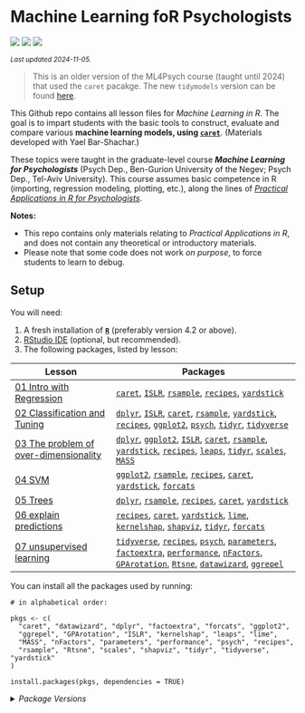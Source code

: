 

# Machine Learning foR Psychologists

[![](https://img.shields.io/badge/Open%20Educational%20Resources-Compatable-brightgreen.png)](https://creativecommons.org/about/program-areas/education-oer/)
[![](https://img.shields.io/badge/CC-BY--NC%204.0-lightgray)](http://creativecommons.org/licenses/by-nc/4.0/)
[![](https://img.shields.io/badge/Language-R-blue.png)](http://cran.r-project.org/)

<sub>*Last updated 2024-11-05.*</sub>

> This is an older version of the ML4Psych course (taught until 2024)
> that used the `caret` pacakge. The new `tidymodels` version can be
> found
> [here](https://github.com/mattansb/Machine-Learning-foR-Psychologists).

This Github repo contains all lesson files for *Machine Learning in R*.
The goal is to impart students with the basic tools to construct,
evaluate and compare various **machine learning models, using
[`caret`](https://topepo.github.io/caret/)**. (Materials developed with
Yael Bar-Shachar.)

These topics were taught in the graduate-level course ***Machine
Learning for Psychologists*** (Psych Dep., Ben-Gurion University of the
Negev; Psych Dep., Tel-Aviv University). This course assumes basic
competence in R (importing, regression modeling, plotting, etc.), along
the lines of [*Practical Applications in R for
Psychologists*](https://github.com/mattansb/Practical-Applications-in-R-for-Psychologists).

**Notes:**

- This repo contains only materials relating to *Practical Applications
  in R*, and does not contain any theoretical or introductory materials.
- Please note that some code does not work *on purpose*, to force
  students to learn to debug.

## Setup

You will need:

1.  A fresh installation of [**`R`**](https://cran.r-project.org/)
    (preferably version 4.2 or above).
2.  [RStudio IDE](https://www.rstudio.com/products/rstudio/download/)
    (optional, but recommended).
3.  The following packages, listed by lesson:

| Lesson | Packages |
|----|----|
| [01 Intro with Regression](/01%20Intro%20with%20Regression) | [`caret`](https://CRAN.R-project.org/package=caret), [`ISLR`](https://CRAN.R-project.org/package=ISLR), [`rsample`](https://CRAN.R-project.org/package=rsample), [`recipes`](https://CRAN.R-project.org/package=recipes), [`yardstick`](https://CRAN.R-project.org/package=yardstick) |
| [02 Classification and Tuning](/02%20Classification%20and%20Tuning) | [`dplyr`](https://CRAN.R-project.org/package=dplyr), [`ISLR`](https://CRAN.R-project.org/package=ISLR), [`caret`](https://CRAN.R-project.org/package=caret), [`rsample`](https://CRAN.R-project.org/package=rsample), [`yardstick`](https://CRAN.R-project.org/package=yardstick), [`recipes`](https://CRAN.R-project.org/package=recipes), [`ggplot2`](https://CRAN.R-project.org/package=ggplot2), [`psych`](https://CRAN.R-project.org/package=psych), [`tidyr`](https://CRAN.R-project.org/package=tidyr), [`tidyverse`](https://CRAN.R-project.org/package=tidyverse) |
| [03 The problem of over-dimensionality](/03%20The%20problem%20of%20over-dimensionality) | [`dplyr`](https://CRAN.R-project.org/package=dplyr), [`ggplot2`](https://CRAN.R-project.org/package=ggplot2), [`ISLR`](https://CRAN.R-project.org/package=ISLR), [`caret`](https://CRAN.R-project.org/package=caret), [`rsample`](https://CRAN.R-project.org/package=rsample), [`yardstick`](https://CRAN.R-project.org/package=yardstick), [`recipes`](https://CRAN.R-project.org/package=recipes), [`leaps`](https://CRAN.R-project.org/package=leaps), [`tidyr`](https://CRAN.R-project.org/package=tidyr), [`scales`](https://CRAN.R-project.org/package=scales), [`MASS`](https://CRAN.R-project.org/package=MASS) |
| [04 SVM](/04%20SVM) | [`ggplot2`](https://CRAN.R-project.org/package=ggplot2), [`rsample`](https://CRAN.R-project.org/package=rsample), [`recipes`](https://CRAN.R-project.org/package=recipes), [`caret`](https://CRAN.R-project.org/package=caret), [`yardstick`](https://CRAN.R-project.org/package=yardstick), [`forcats`](https://CRAN.R-project.org/package=forcats) |
| [05 Trees](/05%20Trees) | [`dplyr`](https://CRAN.R-project.org/package=dplyr), [`rsample`](https://CRAN.R-project.org/package=rsample), [`recipes`](https://CRAN.R-project.org/package=recipes), [`caret`](https://CRAN.R-project.org/package=caret), [`yardstick`](https://CRAN.R-project.org/package=yardstick) |
| [06 explain predictions](/06%20explain%20predictions) | [`recipes`](https://CRAN.R-project.org/package=recipes), [`caret`](https://CRAN.R-project.org/package=caret), [`yardstick`](https://CRAN.R-project.org/package=yardstick), [`lime`](https://CRAN.R-project.org/package=lime), [`kernelshap`](https://CRAN.R-project.org/package=kernelshap), [`shapviz`](https://CRAN.R-project.org/package=shapviz), [`tidyr`](https://CRAN.R-project.org/package=tidyr), [`forcats`](https://CRAN.R-project.org/package=forcats) |
| [07 unsupervised learning](/07%20unsupervised%20learning) | [`tidyverse`](https://CRAN.R-project.org/package=tidyverse), [`recipes`](https://CRAN.R-project.org/package=recipes), [`psych`](https://CRAN.R-project.org/package=psych), [`parameters`](https://CRAN.R-project.org/package=parameters), [`factoextra`](https://CRAN.R-project.org/package=factoextra), [`performance`](https://CRAN.R-project.org/package=performance), [`nFactors`](https://CRAN.R-project.org/package=nFactors), [`GPArotation`](https://CRAN.R-project.org/package=GPArotation), [`Rtsne`](https://CRAN.R-project.org/package=Rtsne), [`datawizard`](https://CRAN.R-project.org/package=datawizard), [`ggrepel`](https://CRAN.R-project.org/package=ggrepel) |

You can install all the packages used by running:

    # in alphabetical order:

    pkgs <- c(
      "caret", "datawizard", "dplyr", "factoextra", "forcats", "ggplot2",
      "ggrepel", "GPArotation", "ISLR", "kernelshap", "leaps", "lime",
      "MASS", "nFactors", "parameters", "performance", "psych", "recipes",
      "rsample", "Rtsne", "scales", "shapviz", "tidyr", "tidyverse", "yardstick"
    )

    install.packages(pkgs, dependencies = TRUE)

<details>
<summary>
<i>Package Versions</i>
</summary>

The package versions used here:

- `caret` 6.0-94 (*CRAN*)
- `datawizard` 0.13.0 (*CRAN*)
- `dplyr` 1.1.4 (*CRAN*)
- `factoextra` 1.0.7 (*CRAN*)
- `forcats` 1.0.0 (*CRAN*)
- `ggplot2` 3.5.1 (*CRAN*)
- `ggrepel` 0.9.6 (*CRAN*)
- `GPArotation` 2024.3-1 (*CRAN*)
- `ISLR` 1.4 (*CRAN*)
- `kernelshap` 0.7.0 (*CRAN*)
- `leaps` 3.2 (*CRAN*)
- `lime` 0.5.3 (*CRAN*)
- `MASS` 7.3-60.2 (*CRAN*)
- `nFactors` 2.4.1.1 (*CRAN*)
- `parameters` 0.23.0 (*CRAN*)
- `performance` 0.12.4 (*CRAN*)
- `psych` 2.4.6.26 (*CRAN*)
- `recipes` 1.1.0 (*CRAN*)
- `rsample` 1.2.1 (*CRAN*)
- `Rtsne` 0.17 (*CRAN*)
- `scales` 1.3.0 (*CRAN*)
- `shapviz` 0.9.6 (*CRAN*)
- `tidyr` 1.3.1 (*CRAN*)
- `tidyverse` 2.0.0 (*CRAN*)
- `yardstick` 1.3.1 (*CRAN*)

</details>
